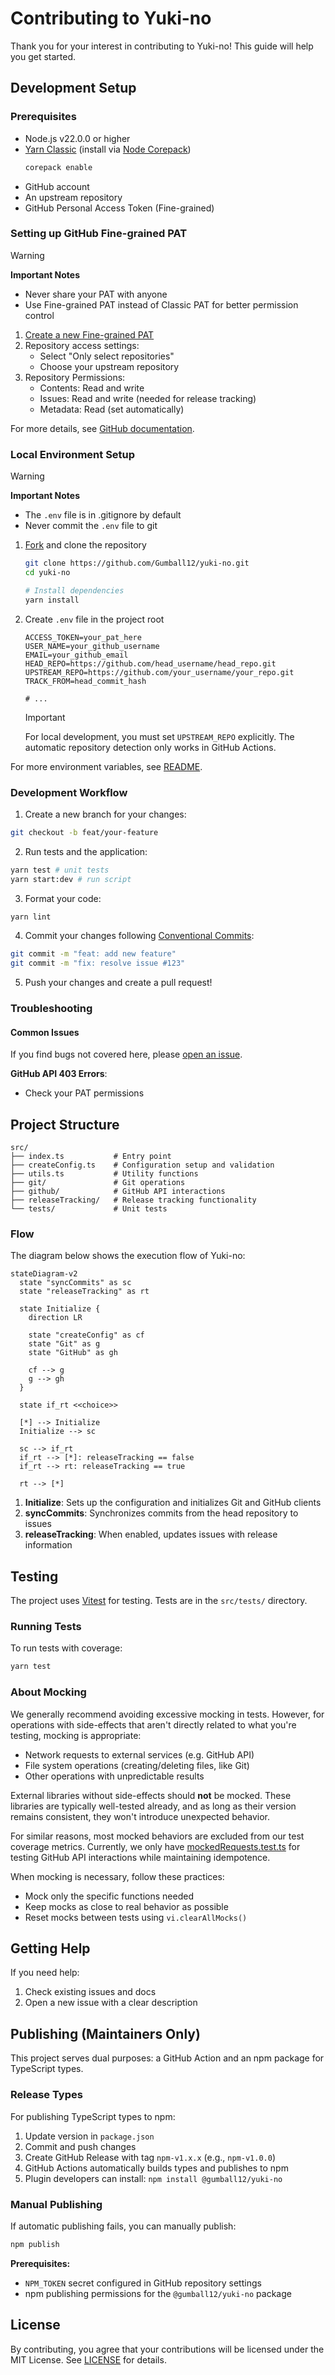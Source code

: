 # Contributing to Yuki-no

Thank you for your interest in contributing to Yuki-no! This guide will help you get started.

## Development Setup

### Prerequisites

- Node.js v22.0.0 or higher
- [Yarn Classic](https://classic.yarnpkg.com/lang/en/) (install via [Node Corepack](https://nodejs.org/api/corepack.html))
  ```bash
  corepack enable
  ```
- GitHub account
- An upstream repository
- GitHub Personal Access Token (Fine-grained)

### Setting up GitHub Fine-grained PAT

> [!WARNING]
>
> **Important Notes**
>
> - Never share your PAT with anyone
> - Use Fine-grained PAT instead of Classic PAT for better permission control

1. [Create a new Fine-grained PAT](https://github.com/settings/personal-access-tokens/new)
2. Repository access settings:
   - Select "Only select repositories"
   - Choose your upstream repository
3. Repository Permissions:
   - Contents: Read and write
   - Issues: Read and write (needed for release tracking)
   - Metadata: Read (set automatically)

For more details, see [GitHub documentation](https://docs.github.com/en/authentication/keeping-your-account-and-data-secure/managing-your-personal-access-tokens).

### Local Environment Setup

> [!WARNING]
>
> **Important Notes**
>
> - The `.env` file is in .gitignore by default
> - Never commit the `.env` file to git

1. [Fork](https://github.com/Gumball12/yuki-no/fork) and clone the repository

   ```bash
   git clone https://github.com/Gumball12/yuki-no.git
   cd yuki-no

   # Install dependencies
   yarn install
   ```

2. Create `.env` file in the project root

   ```.env
   ACCESS_TOKEN=your_pat_here
   USER_NAME=your_github_username
   EMAIL=your_github_email
   HEAD_REPO=https://github.com/head_username/head_repo.git
   UPSTREAM_REPO=https://github.com/your_username/your_repo.git
   TRACK_FROM=head_commit_hash

   # ...
   ```

   > [!IMPORTANT]
   > For local development, you must set `UPSTREAM_REPO` explicitly.
   > The automatic repository detection only works in GitHub Actions.

For more environment variables, see [README](./README.md#configuration).

### Development Workflow

1. Create a new branch for your changes:

```bash
git checkout -b feat/your-feature
```

2. Run tests and the application:

```bash
yarn test # unit tests
yarn start:dev # run script
```

3. Format your code:

```bash
yarn lint
```

4. Commit your changes following [Conventional Commits](https://www.conventionalcommits.org/):

```bash
git commit -m "feat: add new feature"
git commit -m "fix: resolve issue #123"
```

5. Push your changes and create a pull request!

### Troubleshooting

#### Common Issues

If you find bugs not covered here, please [open an issue](https://github.com/Gumball12/yuki-no/issues).

**GitHub API 403 Errors**:

- Check your PAT permissions

## Project Structure

```
src/
├── index.ts           # Entry point
├── createConfig.ts    # Configuration setup and validation
├── utils.ts           # Utility functions
├── git/               # Git operations
├── github/            # GitHub API interactions
├── releaseTracking/   # Release tracking functionality
└── tests/             # Unit tests
```

### Flow

The diagram below shows the execution flow of Yuki-no:

```mermaid
stateDiagram-v2
  state "syncCommits" as sc
  state "releaseTracking" as rt

  state Initialize {
    direction LR

    state "createConfig" as cf
    state "Git" as g
    state "GitHub" as gh

    cf --> g
    g --> gh
  }

  state if_rt <<choice>>

  [*] --> Initialize
  Initialize --> sc

  sc --> if_rt
  if_rt --> [*]: releaseTracking == false
  if_rt --> rt: releaseTracking == true

  rt --> [*]
```

1. **Initialize**: Sets up the configuration and initializes Git and GitHub clients
2. **syncCommits**: Synchronizes commits from the head repository to issues
3. **releaseTracking**: When enabled, updates issues with release information

## Testing

The project uses [Vitest](https://vitest.dev/) for testing. Tests are in the `src/tests/` directory.

### Running Tests

To run tests with coverage:

```bash
yarn test
```

### About Mocking

We generally recommend avoiding excessive mocking in tests. However, for operations with side-effects that aren't directly related to what you're testing, mocking is appropriate:

- Network requests to external services (e.g. GitHub API)
- File system operations (creating/deleting files, like Git)
- Other operations with unpredictable results

External libraries without side-effects should **not** be mocked. These libraries are typically well-tested already, and as long as their version remains consistent, they won't introduce unexpected behavior.

For similar reasons, most mocked behaviors are excluded from our test coverage metrics. Currently, we only have [mockedRequests.test.ts](./src/tests/mockedRequests.test.ts) for testing GitHub API interactions while maintaining idempotence.

When mocking is necessary, follow these practices:

- Mock only the specific functions needed
- Keep mocks as close to real behavior as possible
- Reset mocks between tests using `vi.clearAllMocks()`

## Getting Help

If you need help:

1. Check existing issues and docs
2. Open a new issue with a clear description

## Publishing (Maintainers Only)

This project serves dual purposes: a GitHub Action and an npm package for TypeScript types.

### Release Types

For publishing TypeScript types to npm:

1. Update version in `package.json`
2. Commit and push changes
3. Create GitHub Release with tag `npm-v1.x.x` (e.g., `npm-v1.0.0`)
4. GitHub Actions automatically builds types and publishes to npm
5. Plugin developers can install: `npm install @gumball12/yuki-no`

### Manual Publishing

If automatic publishing fails, you can manually publish:

```bash
npm publish
```

**Prerequisites:**

- `NPM_TOKEN` secret configured in GitHub repository settings
- npm publishing permissions for the `@gumball12/yuki-no` package

## License

By contributing, you agree that your contributions will be licensed under the MIT License. See [LICENSE](LICENSE) for details.
